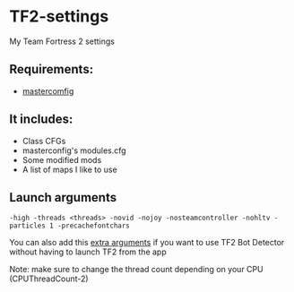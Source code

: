 # TF2-settings

My Team Fortress 2 settings

## Requirements:

- [mastercomfig](https://mastercomfig.com/)

## It includes:

- Class CFGs
- masterconfig's modules.cfg
- Some modified mods
- A list of maps I like to use

## Launch arguments

`-high -threads <threads> -novid -nojoy -nosteamcontroller -nohltv -particles 1 -precachefontchars`
  
You can also add this [extra arguments](https://github.com/PazerOP/tf2_bot_detector/issues/331#:~:text=to%20API%20changes.-,Temporary%20fix%3A,-Shut%20down%20steam) if you want to use TF2 Bot Detector without having to launch TF2 from the app
  
Note: make sure to change the thread count depending on your CPU (CPUThreadCount-2)
